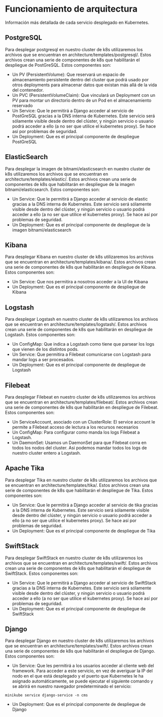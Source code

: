# Funcionamiento de arquitectura 

Información más detallada de cada servicio desplegado en Kubernetes.

## PostgreSQL

Para desplegar postgresql en nuestro cluster de k8s utilizaremos los archivos que se encuentran en architecture/templates/postgresql/. Estos archivos crean una serie de componentes de k8s que habilitarán el despliegue de PostGreSQL. Estos componentes son:

- Un PV (PersistentVolume): Que reservará un espacio de almacenamiento persistente dentro del cluster que podrá usado por otros deployments para almacenar datos que existan más allá de la vida del contenedor.
- Un PVC (PersistentVolumeClaim): Que vinculará un Deployment con un PV para montar un directorio dentro de un Pod en el almacenamiento reservado
- Un Service: Que le permitirá a Django acceder al servicio de PostGreSQL gracias a la DNS interna de Kubernetes. Este servicio será sólamente visible desde dentro del clúster, y ningún servicio o usuario podrá acceder a ello (a no ser que utilice el kubernetes proxy). Se hace así por problemas de seguridad.
- Un Deployment: Que es el principal componente de despliegue PostGreSQL

## ElasticSearch

Para desplegar la imagen de bitnami/elasticsearch en nuestro cluster de k8s utilizaremos los archivos que se encuentran en architecture/templates/elastic/. Estos archivos crean una serie de componentes de k8s que habilitarán en despliegue de la imagen bitnami/elasticsearch. Estos componentes son:

- Un Service: Que le permitirá a Django acceder al servicio de elastic gracias a la DNS interna de Kubernetes. Este servicio será sólamente visible desde dentro del clúster, y ningún servicio o usuario podrá acceder a ello (a no ser que utilice el kubernetes proxy). Se hace así por problemas de seguridad.
- Un Deployment: Que es el principal componente de despliegue de la imagen bitnami/elasticsearch

## Kibana

Para desplegar Kibana en nuestro cluster de k8s utilizaremos los archivos que se encuentran en architecture/templates/kibana/. Estos archivos crean una serie de componentes de k8s que habilitarán en despliegue de Kibana. Estos componentes son:

- Un Service: Que nos permitira a nosotros acceder a la UI de Kibana
- Un Deployment: Que es el principal componente de despliegue de Kibana

## Logstash

Para desplegar Logstash en nuestro cluster de k8s utilizaremos los archivos que se encuentran en architecture/templates/logstash/. Estos archivos crean una serie de componentes de k8s que habilitarán en despliegue de Logstash. Estos componentes son:

- Un ConfigMap: Que indica a Logstash como tiene que parsear los logs que vienen de los distintos pods.
- Un Service: Que permitira a Filebeat comunicarse con Logstash para mandar logs a ser procesados.
- Un Deployment: Que es el principal componente de despliegue de Logstash

## Filebeat

Para desplegar Filebeat en nuestro cluster de k8s utilizaremos los archivos que se encuentran en architecture/templates/filebeat/. Estos archivos crean una serie de componentes de k8s que habilitarán en despliegue de Filebeat. Estos componentes son:

- Un ServiceAccount, asociado con un ClusterRole: El service account le permite a Filebeat acceso de lectura a los recursos necesarios
- Un ConfigMap: Para configurar como manda los logs Filebeat a Logstash.
- Un DaemonSet: Usamos un DaemonSet para que Filebeat corra en todos los nodos del cluster. Asi podemos mandar todos los logs de nuestro cluster entero a Logstash.

## Apache Tika

Para desplegar Tika en nuestro cluster de k8s utilizaremos los archivos que se encuentran en architecture/templates/tika/. Estos archivos crean una serie de componentes de k8s que habilitarán el despliegue de Tika. Estos componentes son:

- Un Service: Que le permitirá a Django acceder al servicio de tika gracias a la DNS interna de Kubernetes. Este servicio será sólamente visible desde dentro del clúster, y ningún servicio o usuario podrá acceder a ello (a no ser que utilice el kubernetes proxy). Se hace así por problemas de seguridad.
- Un Deployment: Que es el principal componente de despliegue de Tika

## SwiftStack

Para desplegar SwiftStack en nuestro cluster de k8s utilizaremos los archivos que se encuentran en architecture/templates/swift/. Estos archivos crean una serie de componentes de k8s que habilitarán el despliegue de SwiftStack. Estos componentes son:

- Un Service: Que le permitirá a Django acceder al servicio de SwiftStack gracias a la DNS interna de Kubernetes. Este servicio será sólamente visible desde dentro del clúster, y ningún servicio o usuario podrá acceder a ello (a no ser que utilice el kubernetes proxy). Se hace así por problemas de seguridad.
- Un Deployment: Que es el principal componente de despliegue de SwiftStack

## Django

Para desplegar Django en nuestro cluster de k8s utilizaremos los archivos que se encuentran en architecture/templates/swift/. Estos archivos crean una serie de componentes de k8s que habilitarán el despliegue de Django. Estos componentes son:

- Un Service: Que les permitirá a los usuarios acceder al cliente web del framework. Para acceder a este servicio, en vez de averiguar la IP del nodo en el que está desplegado y el puerto que Kubernetes le ha asignado automáticamente, se puede ejecutar el siguiente comando y se abrirá en nuestro navegador predeterminado el servicio:

`minikube service django-service -n cms`

- Un Deployment: Que es el principal componente de despliegue de Django